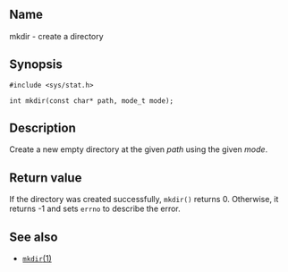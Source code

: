 ## Name

mkdir - create a directory

## Synopsis

```**c++
#include <sys/stat.h>

int mkdir(const char* path, mode_t mode);
```

## Description

Create a new empty directory at the given _path_ using the given _mode_.

## Return value

If the directory was created successfully, `mkdir()` returns 0. Otherwise, it
returns -1 and sets `errno` to describe the error.

## See also

- [`mkdir`(1)](../man1/mkdir.md)
